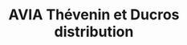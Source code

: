 ---
title: "AVIA Thévenin et Ducros distribution"
url: /levier/avia-thevenin-et-ducros-distribution/
shop: Treibstoff
---